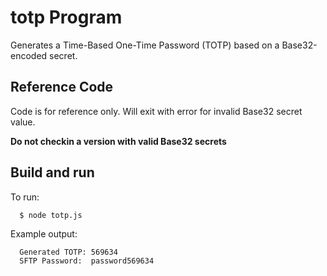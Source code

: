 # totp Program
Generates a Time-Based One-Time Password (TOTP) based on a Base32-encoded secret.

## Reference Code
Code is for reference only. Will exit with error for invalid Base32 secret value.

**Do not checkin a version with valid Base32 secrets**

## Build and run
To run:
```
  $ node totp.js 
```

Example output:
```
  Generated TOTP: 569634
  SFTP Password:  password569634
```
